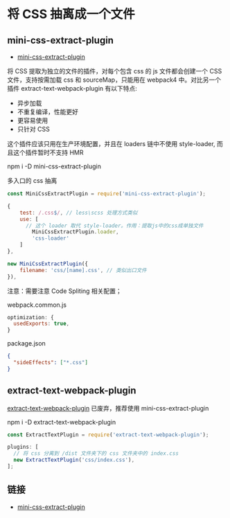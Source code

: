 # 将 CSS 抽离成一个文件

## mini-css-extract-plugin

- [mini-css-extract-plugin](https://www.npmjs.com/package/mini-css-extract-plugin)

将 CSS 提取为独立的文件的插件，对每个包含 css 的 js 文件都会创建一个 CSS 文件，支持按需加载 css 和 sourceMap，只能用在 webpack4 中。对比另一个插件 extract-text-webpack-plugin 有以下特点:

- 异步加载
- 不重复编译，性能更好
- 更容易使用
- 只针对 CSS

这个插件应该只用在生产环境配置，并且在 loaders 链中不使用 style-loader, 而且这个插件暂时不支持 HMR

npm i -D mini-css-extract-plugin

多入口的 css 抽离

```js
const MiniCssExtractPlugin = require('mini-css-extract-plugin');

{
    test: /.css$/, // less\scss 处理方式类似
    use: [
      // 这个 loader 取代 style-loader。作用：提取js中的css成单独文件
        MiniCssExtractPlugin.loader,
        'css-loader'
    ]
},

new MiniCssExtractPlugin({
    filename: 'css/[name].css', // 类似出口文件
}),
```

注意：需要注意 Code Spliting 相关配置；

webpack.common.js

```js
optimization: {
  usedExports: true,
}
```

package.json

```json
{
  "sideEffects": ["*.css"]
}
```

## extract-text-webpack-plugin

[extract-text-webpack-plugin](https://www.npmjs.com/package/extract-text-webpack-plugin) 已废弃，推荐使用 mini-css-extract-plugin

npm i -D extract-text-webpack-plugin

```js
const ExtractTextPlugin = require('extract-text-webpack-plugin');

plugins: [
  // 将 css 分离到 /dist 文件夹下的 css 文件夹中的 index.css
  new ExtractTextPlugin('css/index.css'),
];
```

## 链接

- [mini-css-extract-plugin](https://webpack.js.org/plugins/mini-css-extract-plugin/)
